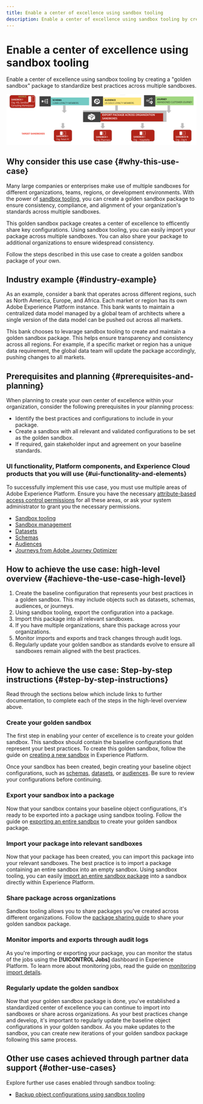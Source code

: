 ```yaml
---
title: Enable a center of excellence using sandbox tooling
description: Enable a center of excellence using sandbox tooling by creating a "golden sandbox" package to standardize best practices across multiple sandboxes.
---
```

# Enable a center of excellence using sandbox tooling

Enable a center of excellence using sandbox tooling by creating a "golden sandbox" package to standardize best practices across multiple sandboxes.

![Overview of exporting packages across different organizations](../images/use-cases/packages-across-orgs.png)

## Why consider this use case {#why-this-use-case}

Many large companies or enterprises make use of multiple sandboxes for different organizations, teams, regions, or development environments. With the power of [sandbox tooling](../ui/sandbox-tooling.md), you can create a golden sandbox package to ensure consistency, compliance, and alignment of your organization's standards across multiple sandboxes. 

This golden sandbox package creates a center of excellence to efficently share key configurations. Using sandbox tooling, you can easily import your package across multiple sandboxes. You can also share your package to additional organizations to ensure widespread consistency.

Follow the steps described in this use case to create a golden sandbox package of your own.

## Industry example {#industry-example}

As an example, consider a bank that operates across different regions, such as North America, Europe, and Africa. Each market or region has its own Adobe Experience Platform instance. This bank wants to maintain a centralized data model managed by a global team of architects where a single version of the data model can be pushed out across all markets.

This bank chooses to levarage sandbox tooling to create and maintain a golden sandbox package. This helps ensure transparency and consistency across all regions. For example, if a specific market or region has a unique data requirement, the global data team will update the package accordingly, pushing changes to all markets.

## Prerequisites and planning {#prerequisites-and-planning}

When planning to create your own center of excellence within your organization, consider the following prerequisites in your planning process:

- Identify the best practices and configurations to include in your package.
- Create a sandbox with all relevant and validated configurations to be set as the golden sandbox.
- If required, gain stakeholder input and agreement on your baseline standards.

### UI functionality, Platform components, and Experience Cloud products that you will use {#ui-functionality-and-elements}

To successfully implement this use case, you must use multiple areas of Adobe Experience Platform. Ensure you have the necessary [attribute-based access control permissions](../../access-control/abac/overview.md) for all these areas, or ask your system administrator to grant you the necessary permissions.

- [Sandbox tooling](../ui/sandbox-tooling.md)
- [Sandbox management](../ui/user-guide.md)
- [Datasets](../../catalog/datasets/overview.md)
- [Schemas](../../xdm//home.md)
- [Audiences](../../segmentation/home.md)
- [Journeys from Adobe Journey Optimizer](https://experienceleague.adobe.com/en/docs/journey-optimizer/using/orchestrate-journeys/journey)

## How to achieve the use case: high-level overview {#achieve-the-use-case-high-level}

1. Create the baseline configuration that represents your best practices in a golden sandbox. This may include objects such as datasets, schemas, audiences, or journeys.
2. Using sandbox tooling, export the configuration into a package.
3. Import this package into all relevant sandboxes.
4. If you have multiple organizations, share this package across your organizations.
5. Monitor imports and exports and track changes through audit logs.
6. Regularly update your golden sandbox as standards evolve to ensure all sandboxes remain aligned with the best practices.

## How to achieve the use case: Step-by-step instructions {#step-by-step-instructions}

Read through the sections below which include links to further documentation, to complete each of the steps in the high-level overview above.

### Create your golden sandbox

The first step in enabling your center of excellence is to create your golden sandbox. This sandbox should contain the baseline configurations that represent your best practices. To create this golden sandbox, follow the guide on [creating a new sandbox](../ui/user-guide.md#create-a-new-sandbox) in Experience Platform.

Once your sandbox has been created, begin creating your baseline object configurations, such as [schemas](../../xdm/ui/resources/schemas.md#create-a-new-schema), [datasets](../../catalog/datasets/user-guide.md#create-a-dataset), or [audiences](../../segmentation/ui/segment-builder.md). Be sure to review your configurations before continuing.

### Export your sandbox into a package

Now that your sandbox contains your baseline object configurations, it's ready to be exported into a package using sandbox tooling. Follow the guide on [exporting an entire sandbox](../ui/sandbox-tooling.md#export-an-entire-sandbox) to create your golden sandbox package. 

### Import your package into relevant sandboxes

Now that your package has been created, you can import this package into your relevant sandboxes. The best practice is to import a package containing an entire sandbox into an empty sandbox. Using sandbox tooling, you can easily [import an entire sandbox package](../../sandboxes/ui/sandbox-tooling.md#import-the-entire-sandbox-package) into a sandbox directly within Experience Platform. 

### Share package across organizations

Sandbox tooling allows you to share packages you've created across different organizations. Follow the [package sharing guide](../../sandboxes/ui/sharing-packages-across-orgs.md) to share your golden sandbox package.

### Monitor imports and exports through audit logs

As you're importing or exporting your package, you can monitor the status of the jobs using the **[!UICONTROL Jobs]** dashboard in Experience Platform. To learn more about monitoring jobs, read the guide on [monitoring import details](../../sandboxes/ui/sandbox-tooling.md#monitor-import-details).

### Regularly update the golden sandbox

Now that your golden sandbox package is done, you've established a standardized center of excellence you can continue to import into sandboxes or share across organizations. As your best practices change and develop, it's important to regularly update the baseline object configurations in your golden sandbox. As you make updates to the sandbox, you can create new iterations of your golden sandbox package following this same process.

## Other use cases achieved through partner data support {#other-use-cases}

Explore further use cases enabled through sandbox tooling:

- [Backup object configurations using sandbox tooling](./backup-object-configuration.md)
